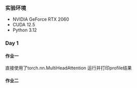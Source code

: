 ### 实验环境

- NVIDIA GeForce RTX 2060
- CUDA 12.5
- Python 3.12

### Day 1

#### 作业一

直接使用了torch.nn.MultiHeadAttention
运行并打印profile结果

#### 作业二

